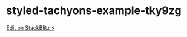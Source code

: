 # styled-tachyons-example-tky9zg

[Edit on StackBlitz ⚡️](https://stackblitz.com/edit/styled-tachyons-example-tky9zg)